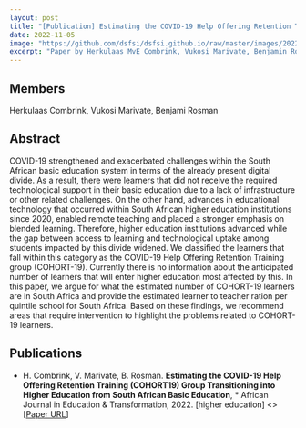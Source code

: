 ```yaml
---
layout: post
title: "[Publication] Estimating the COVID-19 Help Offering Retention Training (COHORT19) Group Transitioning into Higher Education from South African Basic Education"
date: 2022-11-05
image: "https://github.com/dsfsi/dsfsi.github.io/raw/master/images/2022-11-05-Pub_Estimating-COVID-19-Higher-Education-SA.PNG"
excerpt: "Paper by Herkulaas MvE Combrink, Vukosi Marivate, Benjamin Rosman"
---
```

## Members
Herkulaas Combrink, Vukosi Marivate, Benjami Rosman

## Abstract
COVID-19 strengthened and exacerbated challenges within the South African basic education system in terms of the already present digital divide. As a result, there were learners that did not receive the required technological support in their basic education due to a lack of infrastructure or other related challenges. On the other hand, advances in educational technology that occurred within South African higher education institutions since 2020, enabled remote teaching and placed a stronger emphasis on blended learning. Therefore, higher education institutions advanced while the gap between access to learning and technological uptake among students impacted by this divide widened. We classified the learners that fall within this category as the COVID-19 Help Offering Retention Training group (COHORT-19). Currently there is no information about the anticipated number of learners that will enter higher education most affected by this. In this paper, we argue for what the estimated number of COHORT-19 learners are in South Africa and provide the estimated learner to teacher ration per quintile school for South Africa. Based on these findings, we recommend areas that require intervention to highlight the problems related to COHORT-19 learners.
## Publications
* H. Combrink, V. Marivate, B. Rosman. **Estimating the COVID-19 Help Offering Retention Training (COHORT19) Group Transitioning into Higher Education from South African Basic Education**, *  African Journal in Education & Transformation, 2022. [higher education]  <> [[Paper URL](http://www.hetn.org.za/documents/Combrink_Marivate.pdf)] 